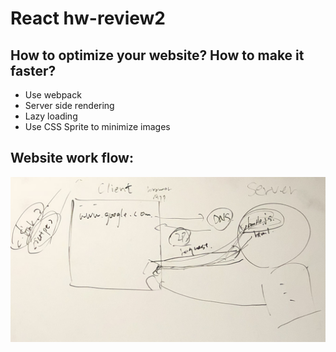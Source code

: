# React hw-review2

## How to optimize your website? How to make it faster?

* Use webpack
* Server side rendering
* Lazy loading
* Use CSS Sprite to minimize images

## Website work flow:

![](.gitbook/assets/img_3305.jpg)



